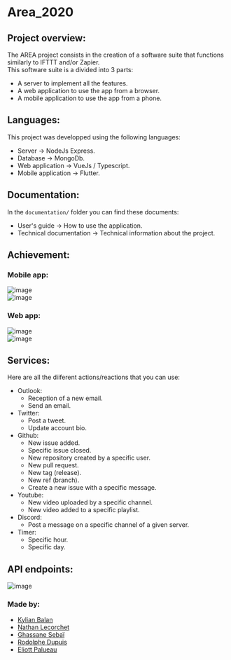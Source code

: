 # Area_2020



## Project overview: 

The AREA project consists in the creation of a software suite that functions similarly to IFTTT and/or Zapier.  
This software suite is a divided into 3 parts:
- A server to implement all the features.
- A web application to use the app from a browser.
- A mobile application to use the app from a phone.

## Languages:  
This project was developped using the following languages:  
- Server → NodeJs Express.  
- Database → MongoDb.  
- Web application → VueJs / Typescript.  
- Mobile application → Flutter.  
  
## Documentation:  
In the `documentation/` folder you can find these documents:  
- User's guide → How to use the application.  
- Technical documentation → Technical information about the project.  

## Achievement:    

### Mobile app:  
![image](https://user-images.githubusercontent.com/44638280/109952488-2d084500-7cdf-11eb-8f6e-c30829f86112.png)  
![image](https://user-images.githubusercontent.com/44638280/109952667-617c0100-7cdf-11eb-98e5-833c6de091d9.png)  
  
  
### Web app:  
![image](https://user-images.githubusercontent.com/44638280/109952924-b4ee4f00-7cdf-11eb-977f-7d60ea20666a.png)  
![image](https://user-images.githubusercontent.com/44638280/109786257-45a82a80-7c0d-11eb-899c-9dc23f803bff.png)  

## Services:  
Here are all the diiferent actions/reactions that you can use:  
- Outlook:  
  - Reception of a new email.
  - Send an email.
- Twitter:
  - Post a tweet.
  - Update account bio.
- Github:
  - New issue added.
  - Specific issue closed.
  - New repository created by a specific user.
  - New pull request.
  - New tag (release).
  - New ref (branch).
  - Create a new issue with a specific message.
- Youtube:
  - New video uploaded by a specific channel.
  - New video added to a specific playlist.
- Discord:
  - Post a message on a specific channel of a given server.
- Timer:
  - Specific hour.
  - Specific day.
  
## API endpoints:  
![image](https://user-images.githubusercontent.com/44638280/110214949-5d024480-7ea7-11eb-863b-3524c8d67b40.png)   

### Made by:  
- [Kylian Balan](https://github.com/Kilio22)  
- [Nathan Lecorchet](https://github.com/HeyShafty)  
- [Ghassane Sebaï](https://github.com/SuperZikoure)  
- [Rodolphe Dupuis](https://github.com/rodolphedps)    
- [Eliott Palueau](https://github.com/EliottPal)  
